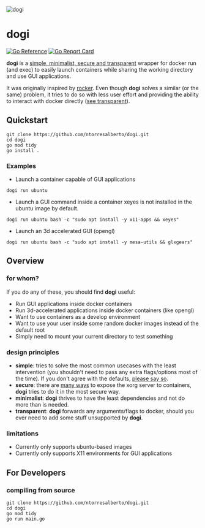![dogi](https://user-images.githubusercontent.com/63748204/165713084-59b79373-7c7f-4309-86ce-6991230f8fbb.png)
# dogi

[![Go Reference](https://pkg.go.dev/badge/github.com/ntorresalberto/dogi.svg)](https://pkg.go.dev/github.com/ntorresalberto/dogi)
[![Go Report Card](https://goreportcard.com/badge/github.com/ntorresalberto/dogi)](https://goreportcard.com/report/github.com/ntorresalberto/dogi)

**dogi** is a [simple, minimalist, secure and transparent](https://github.com/ntorresalberto/dogi#design-principles) wrapper for docker run (and exec) to easily launch containers while sharing the working directory and use GUI applications.

It was originally inspired by [rocker](https://github.com/osrf/rocker). Even though **dogi** solves a similar  (or the same) problem, it tries to do so with less user effort and providing the ability to interact with docker directly ([see transparent](https://github.com/ntorresalberto/dogi#design-principles)).

## Quickstart

```
git clone https://github.com/ntorresalberto/dogi.git
cd dogi
go mod tidy
go install .
```

### Examples

- Launch a container capable of GUI applications

```
dogi run ubuntu
```

- Launch a GUI command inside a container
xeyes is not installed in the ubuntu image by default.

```
dogi run ubuntu bash -c "sudo apt install -y x11-apps && xeyes"
```

- Launch an 3d accelerated GUI (opengl)

```
dogi run ubuntu bash -c "sudo apt install -y mesa-utils && glxgears"
```

## Overview
### for whom?

If you do any of these, you should find **dogi** useful:

- Run GUI applications inside docker containers
- Run 3d-accelerated applications inside docker containers (like opengl)
- Want to use containers as a develop environment
- Want to use your user inside some random docker images instead of the default root
- Simply need to mount your current directory to test something

### design principles

- **simple**: tries to solve the most common usecases with the least intervention (you shouldn't need to pass any extra flags/options most of the time). If you don't agree with the defaults, [please say so](https://github.com/ntorresalberto/dogi/issues/new).
- **secure**: there are [many ways](http://wiki.ros.org/docker/Tutorials/GUI) to expose the xorg server to containers, **dogi** tries to do it in the most secure way.
- **minimalist**: **dogi** thrives to have the least dependencies and not do more than is needed.
- **transparent**: **dogi** forwards any arguments/flags to docker, should you ever need to add some stuff unsupported by **dogi**.

### limitations

- Currently only supports ubuntu-based images
- Currently only supports X11 environments for GUI applications

## For Developers

### compiling from source

```
git clone https://github.com/ntorresalberto/dogi.git
cd dogi
go mod tidy
go run main.go
```
